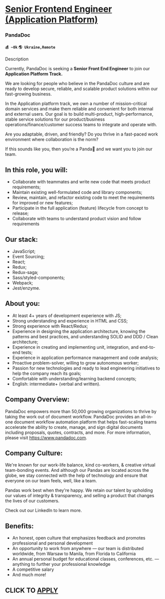 # [Senior Frontend Engineer (Application Platform)](https://www.remotewlb.com/apply/senior-frontend-engineer-application-platform-75875)  
### PandaDoc  
#### `💰 ~0k` `🌎 Ukraine,Remote`  

Description

Currently, PandaDoc is seeking a **Senior Front End Engineer** to join our **Application Platform Track.**

We are looking for people who believe in the PandaDoc culture and are ready to develop secure, reliable, and scalable product solutions within our fast-growing business.

In the Application platform track, we own a number of mission-critical domain services and make them reliable and convenient for both internal and external users. Our goal is to build multi-product, high-performance, stable service solutions for our product/business operations/finance/customer success teams to integrate and operate with.

Are you adaptable, driven, and friendly? Do you thrive in a fast-paced work environment where collaboration is the norm?

If this sounds like you, then you’re a Panda🐼 and we want you to join our team.

## **In this role, you will:**

  * Collaborate with teammates and write new code that meets product requirements;
  * Maintain existing well-formulated code and library components;
  * Review, maintain, and refactor existing code to meet the requirements for improved or new features;
  * Participate in the full application (feature) lifecycle from concept to release;
  * Collaborate with teams to understand product vision and follow requirements

## **Our stack:**

  * JavaScript;
  * Event Sourcing;
  * React;
  * Redux;
  * Redux-saga;
  * Sass/styled-components;
  * Webpack;
  * Jest/enzyme.

## **About you:**

  * At least 4+ years of development experience with JS;
  * Strong understanding and experience in HTML and CSS;
  * Strong experience with React/Redux;
  * Experience in designing the application architecture, knowing the patterns and best practices, and understanding SOLID and DDD / Clean architecture;
  * Experience in creating and implementing unit, integration, and end-to-end tests;
  * Experience in application performance management and code analysis;
  * Proactive problem-solver, willing to grow autonomous worker;
  * Passion for new technologies and ready to lead engineering initiatives to help the company reach its goals;
  * Comfortable with understanding/learning backend concepts;
  * English: intermediate+ (verbal and written).

## **Company Overview:**

PandaDoc empowers more than 50,000 growing organizations to thrive by taking the work out of document workflow. PandaDoc provides an all-in-one document workflow automation platform that helps fast-scaling teams accelerate the ability to create, manage, and sign digital documents including proposals, quotes, contracts, and more. For more information, please visit https://www.pandadoc.com.  
  

## **Company Culture:**

We're known for our work-life balance, kind co-workers, & creative virtual team-bonding events. And although our Pandas are located across the globe, we stay connected with the help of technology and ensure that everyone on our team feels, well, like a team.

Pandas work best when they're happy. We retain our talent by upholding our values of integrity & transparency, and selling a product that changes the lives of our customers.

Check out our LinkedIn to learn more.  
  

## **Benefits:**

  * An honest, open culture that emphasizes feedback and promotes professional and personal development
  * An opportunity to work from anywhere — our team is distributed worldwide, from Warsaw to Manila, from Florida to California
  * An annual personal budget for educational classes, conferences, etc. — anything to further your professional knowledge
  * A competitive salary
  * And much more!

  
  

  
## CLICK TO [APPLY](https://www.remotewlb.com/apply/senior-frontend-engineer-application-platform-75875)

